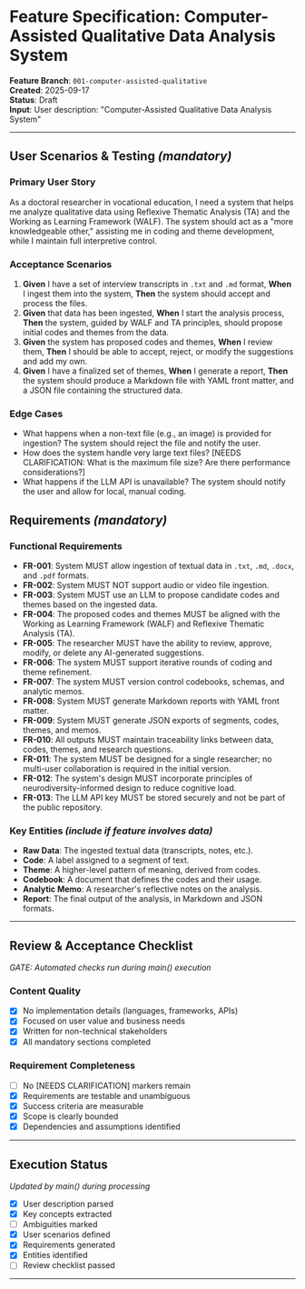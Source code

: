 # Feature Specification: Computer-Assisted Qualitative Data Analysis System

**Feature Branch**: `001-computer-assisted-qualitative`  
**Created**: 2025-09-17  
**Status**: Draft  
**Input**: User description: "Computer-Assisted Qualitative Data Analysis System"

---

## User Scenarios & Testing *(mandatory)*

### Primary User Story
As a doctoral researcher in vocational education, I need a system that helps me analyze qualitative data using Reflexive Thematic Analysis (TA) and the Working as Learning Framework (WALF). The system should act as a "more knowledgeable other," assisting me in coding and theme development, while I maintain full interpretive control.

### Acceptance Scenarios
1. **Given** I have a set of interview transcripts in `.txt` and `.md` format, **When** I ingest them into the system, **Then** the system should accept and process the files.
2. **Given** that data has been ingested, **When** I start the analysis process, **Then** the system, guided by WALF and TA principles, should propose initial codes and themes from the data.
3. **Given** the system has proposed codes and themes, **When** I review them, **Then** I should be able to accept, reject, or modify the suggestions and add my own.
4. **Given** I have a finalized set of themes, **When** I generate a report, **Then** the system should produce a Markdown file with YAML front matter, and a JSON file containing the structured data.

### Edge Cases
- What happens when a non-text file (e.g., an image) is provided for ingestion? The system should reject the file and notify the user.
- How does the system handle very large text files? [NEEDS CLARIFICATION: What is the maximum file size? Are there performance considerations?]
- What happens if the LLM API is unavailable? The system should notify the user and allow for local, manual coding.

## Requirements *(mandatory)*

### Functional Requirements
- **FR-001**: System MUST allow ingestion of textual data in `.txt`, `.md`, `.docx`, and `.pdf` formats.
- **FR-002**: System MUST NOT support audio or video file ingestion.
- **FR-003**: System MUST use an LLM to propose candidate codes and themes based on the ingested data.
- **FR-004**: The proposed codes and themes MUST be aligned with the Working as Learning Framework (WALF) and Reflexive Thematic Analysis (TA).
- **FR-005**: The researcher MUST have the ability to review, approve, modify, or delete any AI-generated suggestions.
- **FR-006**: The system MUST support iterative rounds of coding and theme refinement.
- **FR-007**: The system MUST version control codebooks, schemas, and analytic memos.
- **FR-008**: System MUST generate Markdown reports with YAML front matter.
- **FR-009**: System MUST generate JSON exports of segments, codes, themes, and memos.
- **FR-010**: All outputs MUST maintain traceability links between data, codes, themes, and research questions.
- **FR-011**: The system MUST be designed for a single researcher; no multi-user collaboration is required in the initial version.
- **FR-012**: The system's design MUST incorporate principles of neurodiversity-informed design to reduce cognitive load.
- **FR-013**: The LLM API key MUST be stored securely and not be part of the public repository.

### Key Entities *(include if feature involves data)*
- **Raw Data**: The ingested textual data (transcripts, notes, etc.).
- **Code**: A label assigned to a segment of text.
- **Theme**: A higher-level pattern of meaning, derived from codes.
- **Codebook**: A document that defines the codes and their usage.
- **Analytic Memo**: A researcher's reflective notes on the analysis.
- **Report**: The final output of the analysis, in Markdown and JSON formats.

---

## Review & Acceptance Checklist
*GATE: Automated checks run during main() execution*

### Content Quality
- [X] No implementation details (languages, frameworks, APIs)
- [X] Focused on user value and business needs
- [X] Written for non-technical stakeholders
- [X] All mandatory sections completed

### Requirement Completeness
- [ ] No [NEEDS CLARIFICATION] markers remain
- [X] Requirements are testable and unambiguous  
- [X] Success criteria are measurable
- [X] Scope is clearly bounded
- [X] Dependencies and assumptions identified

---

## Execution Status
*Updated by main() during processing*

- [X] User description parsed
- [X] Key concepts extracted
- [ ] Ambiguities marked
- [X] User scenarios defined
- [X] Requirements generated
- [X] Entities identified
- [ ] Review checklist passed

---
